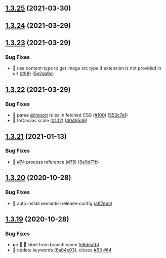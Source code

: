 ## [1.3.25](https://github.com/bubkoo/html-to-image/compare/v1.3.24...v1.3.25) (2021-03-30)

## [1.3.24](https://github.com/bubkoo/html-to-image/compare/v1.3.23...v1.3.24) (2021-03-29)

## [1.3.23](https://github.com/bubkoo/html-to-image/compare/v1.3.22...v1.3.23) (2021-03-29)


### Bug Fixes

* 🐛 use content-type to get image src type if extension is not provided in url ([#98](https://github.com/bubkoo/html-to-image/issues/98)) ([5e2da9c](https://github.com/bubkoo/html-to-image/commit/5e2da9c3a5e0b7ff5f3e84de4272c2574b2e5460))

## [1.3.22](https://github.com/bubkoo/html-to-image/compare/v1.3.21...v1.3.22) (2021-03-29)


### Bug Fixes

* 🐛 parse [@import](https://github.com/import) rules in fetched CSS ([#100](https://github.com/bubkoo/html-to-image/issues/100)) ([553c7e1](https://github.com/bubkoo/html-to-image/commit/553c7e1086038c268019333fab0d8b8252504633))
* 🐛 toCanvas scale ([#102](https://github.com/bubkoo/html-to-image/issues/102)) ([4049536](https://github.com/bubkoo/html-to-image/commit/40495364a26ce18f951d04da24b2a0cc9254a6b9))

## [1.3.21](https://github.com/bubkoo/html-to-image/compare/v1.3.20...v1.3.21) (2021-01-13)


### Bug Fixes

* 🐛 [#74](https://github.com/bubkoo/html-to-image/issues/74) process reference ([#75](https://github.com/bubkoo/html-to-image/issues/75)) ([9e9d71b](https://github.com/bubkoo/html-to-image/commit/9e9d71ba80133c0f676053b04cf5787fd0469f80))

## [1.3.20](https://github.com/bubkoo/html-to-image/compare/v1.3.19...v1.3.20) (2020-10-28)


### Bug Fixes

* 🐛 auto install semantic-release-config ([aff7edc](https://github.com/bubkoo/html-to-image/commit/aff7edce1b3df1822d455d17a9c28ae8768eca9e))

## [1.3.19](https://github.com/bubkoo/html-to-image/compare/v1.3.18...v1.3.19) (2020-10-28)


### Bug Fixes

* **ci:** 🐛 👷 label from branch name ([e8deafb](https://github.com/bubkoo/html-to-image/commit/e8deafb3ac8b540226d9692e5b267d657030eccc))
* 🐛 update keywords ([6a04e03](https://github.com/bubkoo/html-to-image/commit/6a04e03eb30d76601fc153d6d8439dbe73725503)), closes [#63](https://github.com/bubkoo/html-to-image/issues/63) [#64](https://github.com/bubkoo/html-to-image/issues/64)
